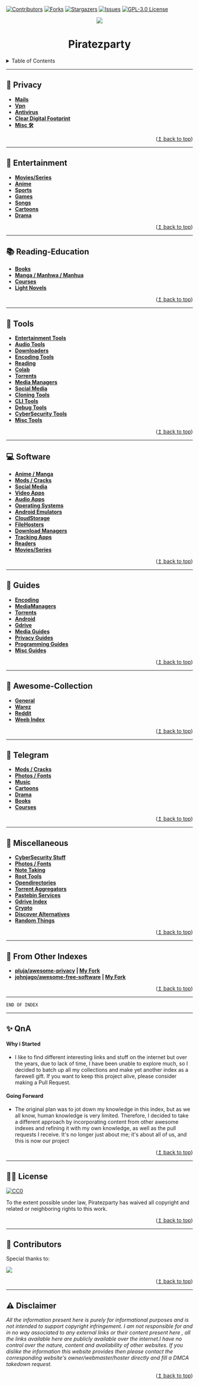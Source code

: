 <div id="top"></div>

[![Contributors][contributors-shield]][contributors-url]
[![Forks][forks-shield]][forks-url]
[![Stargazers][stars-shield]][stars-url]
[![Issues][issues-shield]][issues-url]
[![GPL-3.0 License][license-shield]][license-url]

<p align="center">
  <img src="assets/banner.gif" />
</p>

<h1 align="center">Piratezparty</h1>

<!-- TABLE OF CONTENTS -->
<details>
  <summary>Table of Contents</summary>
  <ol>
    <li><a href="#-Privacy">👣 Privacy</a></li>
    <li><a href="#-Entertainment">🍿 Entertainment</a></li>
    <li><a href="#-Reading-Education">📚 Reading & Education</a></li>
    <li><a href="#-Tools">🔨 Tools</a></li>
    <li><a href="#-Software">💻 Software</a></li>
    <li><a href="#-Guides">📔 Guides</a></li>
    <li><a href="#-Awesome-Collection">🤩 Awesome-Collection</a></li>
    <li><a href="#-Telegram">📣 Telegram</a></li>
    <li><a href="#-Miscellaneous">🎢 Miscellaneous</a></li>
    <li><a href="#-From-Other-Indexes">🤩 From Other Indexes</a></li>
    <li><a href="#-QnA">✨ QnA</a></li>
    <li><a href="#-License">👮‍♂️ License</a></li>
    <li><a href="#-Disclaimer">⚠ Disclaimer</a></li>
  </ol>
</details>

---

## 👣 Privacy

-   **[Mails](Privacy/Mails.md)**
-   **[Vpn](Privacy/VPN.md)**
-   **[Antivirus](Privacy/Antivirus.md)**
-   **[Clear Digital Footprint](Privacy/Clear-Digital-Footprint.md)**
-   **[Misc 🛠](Privacy/Misc.md)**

<p align="right">(<a href="#top">↥ back to top</a>)</p>

---

## 🍿 Entertainment

-   **[Movies/Series](Entertainment/Movie-Series.md)**
-   **[Anime](Entertainment/Anime.md)**
-   **[Sports](Entertainment/Sports.md)**
-   **[Games](Entertainment/Games.md)**
-   **[Songs](Entertainment/Songs.md)**
-   **[Cartoons](Entertainment/Cartoons.md)**
-   **[Drama](Entertainment/Drama.md)**

<p align="right">(<a href="#top">↥ back to top</a>)</p>

---

## 📚 Reading-Education

-   **[Books](Reading-Education/Books.md)**
-   **[Manga / Manhwa / Manhua](Reading-Education/Manga-Manhwa-Manhua.md)**
-   **[Courses](Reading-Education/Courses.md)**
-   **[Light Novels](Reading-Education/LightNovel.md)**

<p align="right">(<a href="#top">↥ back to top</a>)</p>

---

## 🔨 Tools

-   **[Entertainment Tools](Tools/Entertainment-Tools.md)**
-   **[Audio Tools](Tools/Audio-Tools.md)**
-   **[Downloaders](Tools/Cli-download-tools.md)**
-   **[Encoding Tools](Tools/Encoding-Tools.md)**
-   **[Reading](Tools/Reading-Tools.md)**
-   **[Colab](Tools/Colab.md)**
-   **[Torrents](Tools/Torrent-Tools.md)**
-   **[Media Managers](Tools/MediaManagers-Tools.md)**
-   **[Social Media](Tools/Social-Media-Tools.md)**
-   **[Cloning Tools](Tools/Cloning-Tools.md)**
-   **[CLI Tools](Tools/CLI-Tools.md)**
-   **[Debug Tools](Tools/Debug-Tools.md)**
-   **[CyberSecurity Tools](Tools/Cyber-Security-Tools.md)**
-   **[Misc Tools](Tools/Misc-Tools.md)**

<p align="right">(<a href="#top">↥ back to top</a>)</p>

---

## 💻 Software

-   **[Anime / Manga](mobile-pc/Anime-Manga-Apps.md)**
-   **[Mods / Cracks](mobile-pc/Mods-Cracks.md)**
-   **[Social Media](mobile-pc/Social-Media-Apps.md)**
-   **[Video Apps](mobile-pc/Video-Apps.md)**
-   **[Audio Apps](mobile-pc/Audio-Apps.md)**
-   **[Operating Systems](mobile-pc/Operating-Systems.md)**
-   **[Android Emulators](mobile-pc/Emulators.md)**
-   **[CloudStorage](mobile-pc/CloudStorage.md)**
-   **[FileHosters](mobile-pc/FileHosters.md)**
-   **[Download Managers](mobile-pc/Download-Managers.md)**
-   **[Tracking Apps](mobile-pc/Tracking-Apps.md)**
-   **[Readers](mobile-pc/Reader.md)**
-   **[Movies/Series](mobile-pc/Movie-Series-Apps.md)**

<p align="right">(<a href="#top">↥ back to top</a>)</p>

---

## 📔 Guides

-   **[Encoding](Guides/Encoding-Guides.md)**
-   **[MediaManagers](Guides/MediaManager-Guides.md)**
-   **[Torrents](Guides/Torrent-Guides.md)**
-   **[Android](Guides/Android-Related-Guides.md)**
-   **[Gdrive](Guides/Google-Drive-Guides.md)**
-   **[Media Guides](Guides/Media-Guides.md)**
-   **[Privacy Guides](Guides/Privacy-Guides.md)**
-   **[Programming Guides](Guides/Programming-Guides.md)**
-   **[Misc Guides](Guides/Misc-Guides.md)**

<p align="right">(<a href="#top">↥ back to top</a>)</p>

---

## 💎 Awesome-Collection

-   **[General](Awesome-Collection/General-Awesome-Collection.md)**
-   **[Warez](Awesome-Collection/Warez-Collection.md)**
-   **[Reddit](Awesome-Collection/Awesome-Reddit.md)**
-   **[Weeb Index](Awesome-Collection/Weeb-Index.md)**

<p align="right">(<a href="#top">↥ back to top</a>)</p>

---

## 📣 Telegram

-   **[Mods / Cracks](Telegram/Mods-Cracks-TG.md)**
-   **[Photos / Fonts](Telegram/Photo-Fonts-tg.md)**
-   **[Music](Telegram/Music-TG.md)**
-   **[Cartoons](Telegram/Cartoons-TG.md)**
-   **[Drama](Telegram/Drama-TG.md)**
-   **[Books](Telegram/Books-TG.md)**
-   **[Courses](Telegram/Courses-TG.md)**

<p align="right">(<a href="#top">↥ back to top</a>)</p>

---

## 🎢 Miscellaneous

-   **[CyberSecurity Stuff](Misc/CyberSecurity-Stuff.md)**
-   **[Photos / Fonts](Misc/Photo-Fonts.md)**
-   **[Note Taking](Misc/Note-Taking.md)**
-   **[Root Tools](Misc/Root-Tools.md)**
-   **[Opendirectories](Misc/Opendirectories.md)**
-   **[Torrent Aggregators](Misc/Torrent-aggregators.md)**
-   **[Pastebin Services](Misc/Pastebin-Services.md)**
-   **[Gdrive Index](Misc/Gdrive-Index.md)**
-   **[Crypto](Misc/Crypto.md)**
-   **[Discover Alternatives](Misc/Discover-Alternatives.md)**
-   **[Random Things](Misc/Random.md)**

<p align="right">(<a href="#top">↥ back to top</a>)</p>

---

## 🤩 From Other Indexes

- **[pluja/awesome-privacy](https://github.com/pluja/awesome-privacy) | [My Fork](https://github.com/Piratezparty/awesome-privacy)**
- **[johnjago/awesome-free-software](https://github.com/johnjago/awesome-free-software) | [My Fork](https://github.com/Piratezparty/awesome-free-software)**

<p align="right">(<a href="#top">↥ back to top</a>)</p>

---

```
END OF INDEX
```

---

## ✨ QnA

#### Why i Started
- I like to find different interesting links and stuff on the internet but over the years, due to lack of time, I have been unable to explore much, so I decided to batch up all my collections and make yet another index as a farewell gift. If you want to keep this project alive, please consider making a Pull Request.
#### Going Forward
- The original plan was to jot down my knowledge in this index, but as we all know, human knowledge is very limited. Therefore, I decided to take a different approach by incorporating content from other awesome indexes and refining it with my own knowledge, as well as the pull requests I receive. It's no longer just about me; it's about all of us, and this is now our project
<p align="right">(<a href="#top">↥ back to top</a>)</p>

---

## 👮‍♂️ License

[![CC0](http://mirrors.creativecommons.org/presskit/buttons/88x31/svg/cc-zero.svg)](http://creativecommons.org/publicdomain/zero/1.0)

To the extent possible under law, Piratezparty has waived all copyright and
related or neighboring rights to this work.

<p align="right">(<a href="#top">↥ back to top</a>)</p>

---

## 🎁 Contributors

Special thanks to:

<a href="https://github.com/SpamVerse/Piratezparty/graphs/contributors">
  <img src="https://contrib.rocks/image?repo=SpamVerse/Piratezparty" />
</a>

<p align="right">(<a href="#top">↥ back to top</a>)</p>

---

## ⚠ Disclaimer

_All the information present here is purely for informational purposes and is not intended to support copyright infringement. I am not responsible for and in no way associated to any external links or their content present here , all the links available here are publicly available over the internet.I have no control over the nature, content and availability of other websites. If you dislike the information this website provides then please contact the corresponding website's owner/webmaster/hoster directly and fill a DMCA takedown request._

<p align="right">(<a href="#top">↥ back to top</a>)</p>

<!-- MARKDOWN LINKS & IMAGES -->
<!-- https://www.markdownguide.org/basic-syntax/#reference-style-links -->

[contributors-shield]: https://img.shields.io/github/contributors/SpamVerse/Piratezparty.svg?style=for-the-badge
[contributors-url]: https://github.com/SpamVerse/Piratezparty/graphs/contributors
[forks-shield]: https://img.shields.io/github/forks/SpamVerse/Piratezparty.svg?style=for-the-badge
[forks-url]: https://github.com/SpamVerse/Piratezparty/network/members
[stars-shield]: https://img.shields.io/github/stars/SpamVerse/Piratezparty.svg?style=for-the-badge
[stars-url]: https://github.com/SpamVerse/Piratezparty/stargazers
[issues-shield]: https://img.shields.io/github/issues/SpamVerse/Piratezparty.svg?style=for-the-badge
[issues-url]: https://github.com/SpamVerse/Piratezparty/issues
[license-shield]: https://img.shields.io/github/license/SpamVerse/Piratezparty.svg?style=for-the-badge
[license-url]: https://github.com/SpamVerse/Piratezparty
